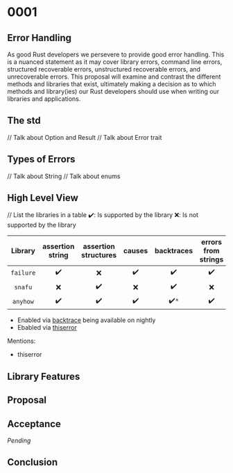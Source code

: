 
# 0001

## Error Handling

As good Rust developers we persevere to provide good error handling. This is a nuanced statement as
it may cover library errors, command line errors, structured recoverable errors, unstructured
recoverable errors, and unrecoverable errors. This proposal will examine and contrast the different
methods and libraries that exist, ultimately making a decision as to which methods and library(ies)
our Rust developers should use when writing our libraries and applications.

## The std

// Talk about Option and Result
// Talk about Error trait

## Types of Errors

// Talk about String
// Talk about enums

## High Level View

// List the libraries in a table
✔️: Is supported by the library
❌: Is not supported by the library

| Library          | assertion string | assertion structures | causes | backtraces | errors from strings | early returns | context | custom errors |
| :--------------: | :--------------: | :------------------: | :----: | :--------: | :-----------------: | :-----------: | :-----: | :-----------: |
| `failure`        |        ✔️         |           ❌         |    ✔️   |     ✔️      |          ✔️          |        ✔️      |    ✔️    |       ✔️       |
| `snafu`          |        ❌        |           ✔️          |    ❌  |     ✔️      |          ❌         |        ❌     |    ✔️    |       ✔️       |
| `anyhow`         |        ✔️         |           ✔️          |    ✔️   |     ✔️`*`   |          ✔️          |        ✔️      |    ✔️    |       ✔️`*`    |

* Enabled via [backtrace](https://doc.rust-lang.org/std/backtrace/index.html) being available on nightly
* Ebabled via [thiserror](https://docs.rs/thiserror/1.0.10/thiserror/)

Mentions:
* thiserror

## Library Features

## Proposal

## Acceptance

_Pending_

## Conclusion
